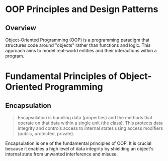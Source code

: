 # OOP Principles and Design Patterns

## Overview

Object-Oriented Programming (OOP) is a programming paradigm that structures code around "objects" rather than functions and logic. This approach aims to model real-world entities and their interactions within a program.


# Fundamental Principles of Object-Oriented Programming


## Encapsulation

> Encapsulation is bundling data (properties) and the methods that operate on that data within a single unit (the class). This protects data integrity and controls access to internal states using access modifiers (public, protected, private).

Encapsulation is one of the fundamental principles of OOP. It is crucial because it enables a high level of data integrity by shielding an object's internal state from unwanted interference and misuse.

